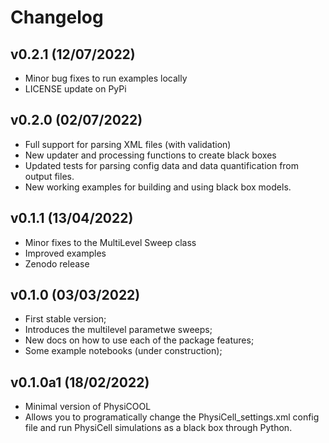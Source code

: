 # Changelog

## v0.2.1 (12/07/2022)

- Minor bug fixes to run examples locally
- LICENSE update on PyPi

## v0.2.0 (02/07/2022)

- Full support for parsing XML files (with validation)
- New updater and processing functions to create black boxes
- Updated tests for parsing config data and data quantification from output files.
- New working examples for building and using black box models.

## v0.1.1 (13/04/2022)

- Minor fixes to the MultiLevel Sweep class
- Improved examples
- Zenodo release

<!--next-version-placeholder-->
## v0.1.0 (03/03/2022)

- First stable version;
- Introduces the multilevel parametwe sweeps;
- New docs on how to use each of the package features;
- Some example notebooks (under construction);

## v0.1.0a1 (18/02/2022)

- Minimal version of PhysiCOOL
- Allows you to programatically change the PhysiCell_settings.xml config file and run PhysiCell simulations as a black box through Python.
